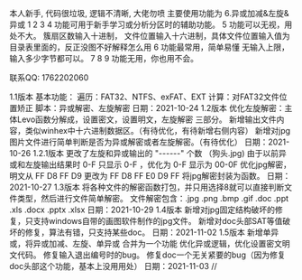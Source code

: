 本人新手, 代码很垃圾, 逻辑不清晰, 大佬勿喷
主要使用功能为 6.异或加减&左旋&异或
1 2 3 4 功能可用于新手学习或分析分区时的辅助功能。
5 功能可以无视，用处不大。 簇扇区数输入十进制， 文件位置输入十六进制，具体文件位置输入值为目录表里面的，反正没图不好解释怎么用
6 功能最常用，简单易懂 无输入上限，输入多少字节都可以。
7 8 9 功能无用，你也用不会。


联系QQ: 1762202060

1.1版本
	基本功能：
		遍历：FAT32、NTFS、exFAT、EXT
		计算：对FAT32文件位置矫正
		脚本：异或解密、左旋解密
	日期：2021-10-24
1.2版本
	优化左旋解密：主体Levo函数分解成，设置密文，设置明文，左旋解密 三部分。
	新增输出文件内容，类似winhex中十六进制数据区。（有待优化，有待新增右侧内容）
	新增对jpg图片文件进行简单判断是否为异或解密或者左旋解密。（有待优化）
	日期：2021-10-26
1.2.1版本
	更改了左旋和异或输出的 "------" 个数 （狗头.jpg)
	由于以前异或和左旋输出结果时 0-F 只显示 0-F ，优化为 0-F 显示为 00-0F
	优化jpg解密，明文从 FF D8 FF D9 更改为 FF D8 FF E0 D9 FF
	将jpg解密封装为函数。
	日期：2021-10-27
1.3版本
	将各种文件的解密函数打包，并只用选择8就可以直接判断文件类型，然后进行文件简单解密。
	文件解密包含：.jpg .png .bmp .gif .doc .ppt .xls .docx .pptx .xlsx
	日期：2021-10-29
1.4版本
	新增对jpg固定结构破坏的修复，只支持windows自带的画图软件制作的jpg文件。
	新增对doc头部SAT等值破坏的修复，算法有错，只支持某些doc。
	日期：2021-11-02
1.5版本
	新增单异或，将异或加减、左旋、单异或 合并为一个功能
	优化异或逻辑，优化设置密文明文代码。
	修复输入退出编号时的bug。
	修复doc一个无关紧要的bug（因为修复doc头部这个功能，基本上没用用处）
	日期：2021-11-03
// 


